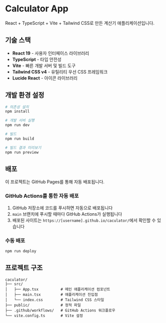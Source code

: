 # Calculator App

React + TypeScript + Vite + Tailwind CSS로 만든 계산기 애플리케이션입니다.

## 기술 스택

- **React 19** - 사용자 인터페이스 라이브러리
- **TypeScript** - 타입 안전성
- **Vite** - 빠른 개발 서버 및 빌드 도구
- **Tailwind CSS v4** - 유틸리티 우선 CSS 프레임워크
- **Lucide React** - 아이콘 라이브러리

## 개발 환경 설정

```bash
# 의존성 설치
npm install

# 개발 서버 실행
npm run dev

# 빌드
npm run build

# 빌드 결과 미리보기
npm run preview
```

## 배포

이 프로젝트는 GitHub Pages를 통해 자동 배포됩니다.

### GitHub Actions를 통한 자동 배포

1. GitHub 저장소에 코드를 푸시하면 자동으로 배포됩니다
2. `main` 브랜치에 푸시할 때마다 GitHub Actions가 실행됩니다
3. 배포된 사이트는 `https://[username].github.io/caculator/`에서 확인할 수 있습니다

### 수동 배포

```bash
npm run deploy
```

## 프로젝트 구조

```
caculator/
├── src/
│   ├── App.tsx          # 메인 애플리케이션 컴포넌트
│   ├── main.tsx         # 애플리케이션 진입점
│   └── index.css        # Tailwind CSS 스타일
├── public/              # 정적 파일
├── .github/workflows/   # GitHub Actions 워크플로우
└── vite.config.ts       # Vite 설정
```
